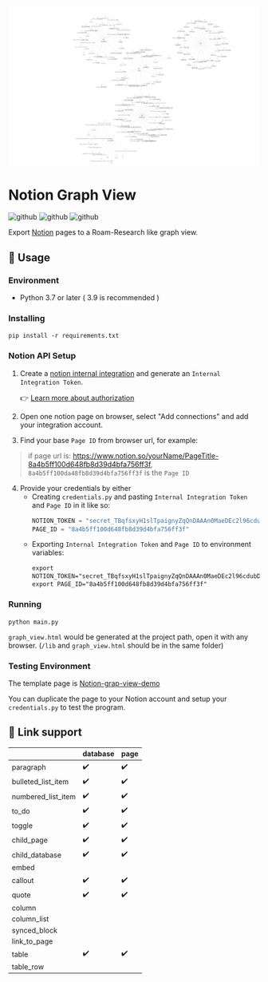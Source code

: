 ![](images/snap.png)

# Notion Graph View

![github](https://img.shields.io/badge/python-3.9-blue.svg) ![github](https://img.shields.io/badge/license-MIT-green.svg) ![github](https://img.shields.io/badge/notion_api_ver.-2022.02.22-lightgrey.svg)

Export [Notion](https://notion.so) pages to a Roam-Research like graph view.

## 📜 Usage

### Environment

- Python 3.7 or later ( 3.9 is recommended )

### Installing

```shell
pip install -r requirements.txt
```

### Notion API Setup

1. Create a [notion internal integration](https://www.notion.so/my-integrations) and generate an `Internal Integration Token`.

   👉 [Learn more about authorization](https://developers.notion.com/docs/authorization)

2. Open one notion page on browser, select "Add connections" and add your integration account.
3. Find your base `Page ID` from browser url, for example:

> if page url is: https://www.notion.so/yourName/PageTitle-8a4b5ff100d648fb8d39d4bfa756ff3f, `8a4b5ff100da48fb8d39d4bfa756ff3f` is the `Page ID`

4. Provide your credentials by either
   - Creating `credentials.py` and pasting `Internal Integration Token` and `Page ID` in it like so:
     ```python
     NOTION_TOKEN = "secret_TBqfsxyH1slTpaignyZqQnDAAAn0MaeDEc2l96cdubD"
     PAGE_ID = "8a4b5ff100d648fb8d39d4bfa756ff3f"
     ```
   - Exporting `Internal Integration Token` and `Page ID` to environment variables:
     ```shell
     export NOTION_TOKEN="secret_TBqfsxyH1slTpaignyZqQnDAAAn0MaeDEc2l96cdubD"
     export PAGE_ID="8a4b5ff100d648fb8d39d4bfa756ff3f"
     ```

### Running

```shell
python main.py
```

`graph_view.html` would be generated at the project path, open it with any browser. (`/lib` and `graph_view.html` should be in the same folder)

### Testing Environment

The template page is [Notion-grap-view-demo](https://sund.notion.site/Notion-graph-view-Demo-856391c93ae64bd1b7ebf699ca0cd861)

You can duplicate the page to your Notion account and setup your `credentials.py` to test the program.

## 🔗 Link support

|                    | database | page |
| ------------------ | -------- | ---- |
| paragraph          | ✔️       | ✔️   |
| bulleted_list_item | ✔️       | ✔️   |
| numbered_list_item | ✔️       | ✔️   |
| to_do              | ✔️       | ✔️   |
| toggle             | ✔️       | ✔️   |
| child_page         | ✔️       | ✔️   |
| child_database     | ✔️       | ✔️   |
| embed              |          |      |
| callout            | ✔️       | ✔️   |
| quote              | ✔️       | ✔️   |
| column             |          |      |
| column_list        |          |      |
| synced_block       |          |      |
| link_to_page       |          |      |
| table              | ✔️       | ✔️   |
| table_row          |          |      |

